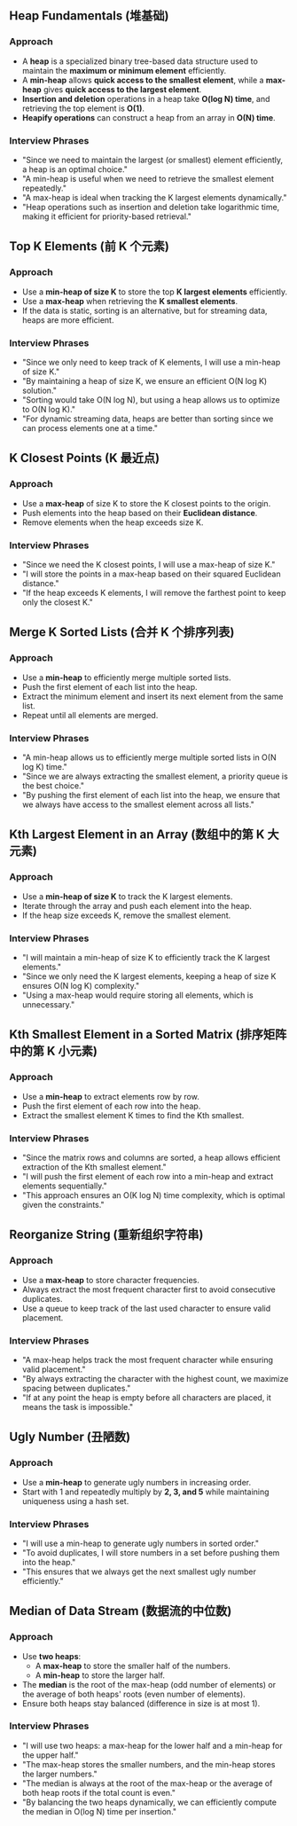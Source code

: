 ## **Heap Fundamentals (堆基础)**

### **Approach**

- A **heap** is a specialized binary tree-based data structure used to maintain the **maximum or minimum element** efficiently.
- A **min-heap** allows **quick access to the smallest element**, while a **max-heap** gives **quick access to the largest element**.
- **Insertion and deletion** operations in a heap take **O(log N) time**, and retrieving the top element is **O(1)**.
- **Heapify operations** can construct a heap from an array in **O(N) time**.

### **Interview Phrases**

- "Since we need to maintain the largest (or smallest) element efficiently, a heap is an optimal choice."
- "A min-heap is useful when we need to retrieve the smallest element repeatedly."
- "A max-heap is ideal when tracking the K largest elements dynamically."
- "Heap operations such as insertion and deletion take logarithmic time, making it efficient for priority-based retrieval."

## **Top K Elements (前 K 个元素)**

### **Approach**

- Use a **min-heap of size K** to store the top **K largest elements** efficiently.
- Use a **max-heap** when retrieving the **K smallest elements**.
- If the data is static, sorting is an alternative, but for streaming data, heaps are more efficient.

### **Interview Phrases**

- "Since we only need to keep track of K elements, I will use a min-heap of size K."
- "By maintaining a heap of size K, we ensure an efficient O(N log K) solution."
- "Sorting would take O(N log N), but using a heap allows us to optimize to O(N log K)."
- "For dynamic streaming data, heaps are better than sorting since we can process elements one at a time."

## **K Closest Points (K 最近点)**

### **Approach**

- Use a **max-heap** of size K to store the K closest points to the origin.
- Push elements into the heap based on their **Euclidean distance**.
- Remove elements when the heap exceeds size K.

### **Interview Phrases**

- "Since we need the K closest points, I will use a max-heap of size K."
- "I will store the points in a max-heap based on their squared Euclidean distance."
- "If the heap exceeds K elements, I will remove the farthest point to keep only the closest K."

## **Merge K Sorted Lists (合并 K 个排序列表)**

### **Approach**

- Use a **min-heap** to efficiently merge multiple sorted lists.
- Push the first element of each list into the heap.
- Extract the minimum element and insert its next element from the same list.
- Repeat until all elements are merged.

### **Interview Phrases**

- "A min-heap allows us to efficiently merge multiple sorted lists in O(N log K) time."
- "Since we are always extracting the smallest element, a priority queue is the best choice."
- "By pushing the first element of each list into the heap, we ensure that we always have access to the smallest element across all lists."

## **Kth Largest Element in an Array (数组中的第 K 大元素)**

### **Approach**

- Use a **min-heap of size K** to track the K largest elements.
- Iterate through the array and push each element into the heap.
- If the heap size exceeds K, remove the smallest element.

### **Interview Phrases**

- "I will maintain a min-heap of size K to efficiently track the K largest elements."
- "Since we only need the K largest elements, keeping a heap of size K ensures O(N log K) complexity."
- "Using a max-heap would require storing all elements, which is unnecessary."

## **Kth Smallest Element in a Sorted Matrix (排序矩阵中的第 K 小元素)**

### **Approach**

- Use a **min-heap** to extract elements row by row.
- Push the first element of each row into the heap.
- Extract the smallest element K times to find the Kth smallest.

### **Interview Phrases**

- "Since the matrix rows and columns are sorted, a heap allows efficient extraction of the Kth smallest element."
- "I will push the first element of each row into a min-heap and extract elements sequentially."
- "This approach ensures an O(K log N) time complexity, which is optimal given the constraints."

## **Reorganize String (重新组织字符串)**

### **Approach**

- Use a **max-heap** to store character frequencies.
- Always extract the most frequent character first to avoid consecutive duplicates.
- Use a queue to keep track of the last used character to ensure valid placement.

### **Interview Phrases**

- "A max-heap helps track the most frequent character while ensuring valid placement."
- "By always extracting the character with the highest count, we maximize spacing between duplicates."
- "If at any point the heap is empty before all characters are placed, it means the task is impossible."

## **Ugly Number (丑陋数)**

### **Approach**

- Use a **min-heap** to generate ugly numbers in increasing order.
- Start with 1 and repeatedly multiply by **2, 3, and 5** while maintaining uniqueness using a hash set.

### **Interview Phrases**

- "I will use a min-heap to generate ugly numbers in sorted order."
- "To avoid duplicates, I will store numbers in a set before pushing them into the heap."
- "This ensures that we always get the next smallest ugly number efficiently."

## **Median of Data Stream (数据流的中位数)**

### **Approach**

- Use **two heaps**:
  - A **max-heap** to store the smaller half of the numbers.
  - A **min-heap** to store the larger half.
- The **median** is the root of the max-heap (odd number of elements) or the average of both heaps' roots (even number of elements).
- Ensure both heaps stay balanced (difference in size is at most 1).

### **Interview Phrases**

- "I will use two heaps: a max-heap for the lower half and a min-heap for the upper half."
- "The max-heap stores the smaller numbers, and the min-heap stores the larger numbers."
- "The median is always at the root of the max-heap or the average of both heap roots if the total count is even."
- "By balancing the two heaps dynamically, we can efficiently compute the median in O(log N) time per insertion."
